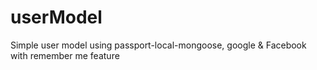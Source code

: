 # userModel
Simple user model using passport-local-mongoose, google &amp; Facebook with remember me feature
